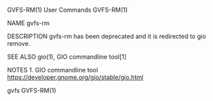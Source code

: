 GVFS-RM(1)                                                                                      User Commands                                                                                      GVFS-RM(1)

NAME
       gvfs-rm

DESCRIPTION
       gvfs-rm has been deprecated and it is redirected to gio remove.

SEE ALSO
       gio(1), GIO commandline tool[1]

NOTES
        1. GIO commandline tool
           https://developer.gnome.org/gio/stable/gio.html

gvfs                                                                                                                                                                                               GVFS-RM(1)
